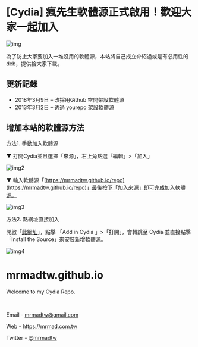 # [Cydia] 瘋先生軟體源正式啟用！歡迎大家一起加入

![img](https://i.imgur.com/T6FDMhD.png)

為了防止大家要加入一堆沒用的軟體源，本站將自己成立介紹過或是有必用性的deb，提供給大家下載。

## 更新記錄

- 2018年3月9日 – 改採用Github 空間架設軟體源    
- 2013年3月2日 – 透過 yourepo 架設軟體源

## 增加本站的軟體源方法

方法1. 手動加入軟體源

▼ 打開Cydia並且選擇「來源」，右上角點選「編輯」>「加入」

![img2](https://i.imgur.com/2oTgFTG.png)

▼ 輸入軟體源「[https://mrmadtw.github.io/repo](https://mrmadtw.github.io/repo)」最後按下「加入來源」即可完成加入軟體源。

![img3](https://i.imgur.com/D7bCnru.png)

方法2. 點網址直接加入

開啟「[此網址](https://mrmadtw.github.io/repo/)」，點擊 「Add in Cydia 」>「打開」，會轉跳至 Cydia 並直接點擊「Install the Source」來安裝新增軟體源。

![img4](https://i.imgur.com/Qq8hSIt.png)

# mrmadtw.github.io
Welcome to my Cydia Repo.

&nbsp;

Email - mrmadtw@gmail.com

Web - https://mrmad.com.tw

Twitter - [@mrmadtw](https://twitter.com/mrmadtw)
